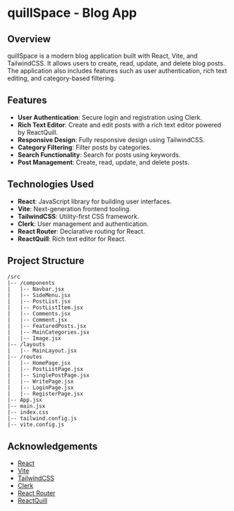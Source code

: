 # quillSpace - Blog App

## Overview

quillSpace is a modern blog application built with React, Vite, and TailwindCSS. It allows users to create, read, update, and delete blog posts. The application also includes features such as user authentication, rich text editing, and category-based filtering.

## Features

-   **User Authentication**: Secure login and registration using Clerk.
-   **Rich Text Editor**: Create and edit posts with a rich text editor powered by ReactQuill.
-   **Responsive Design**: Fully responsive design using TailwindCSS.
-   **Category Filtering**: Filter posts by categories.
-   **Search Functionality**: Search for posts using keywords.
-   **Post Management**: Create, read, update, and delete posts.

## Technologies Used

-   **React**: JavaScript library for building user interfaces.
-   **Vite**: Next-generation frontend tooling.
-   **TailwindCSS**: Utility-first CSS framework.
-   **Clerk**: User management and authentication.
-   **React Router**: Declarative routing for React.
-   **ReactQuill**: Rich text editor for React.

## Project Structure

```
/src
|-- /components
|   |-- Navbar.jsx
|   |-- SideMenu.jsx
|   |-- PostList.jsx
|   |-- PostListItem.jsx
|   |-- Comments.jsx
|   |-- Comment.jsx
|   |-- FeaturedPosts.jsx
|   |-- MainCategories.jsx
|   |-- Image.jsx
|-- /layouts
|   |-- MainLayout.jsx
|-- /routes
|   |-- HomePage.jsx
|   |-- PostListPage.jsx
|   |-- SinglePostPage.jsx
|   |-- WritePage.jsx
|   |-- LoginPage.jsx
|   |-- RegisterPage.jsx
|-- App.jsx
|-- main.jsx
|-- index.css
|-- tailwind.config.js
|-- vite.config.js
```

## Acknowledgements

-   [React](https://reactjs.org/)
-   [Vite](https://vitejs.dev/)
-   [TailwindCSS](https://tailwindcss.com/)
-   [Clerk](https://clerk.dev/)
-   [React Router](https://reactrouter.com/)
-   [ReactQuill](https://github.com/zenoamaro/react-quill)
